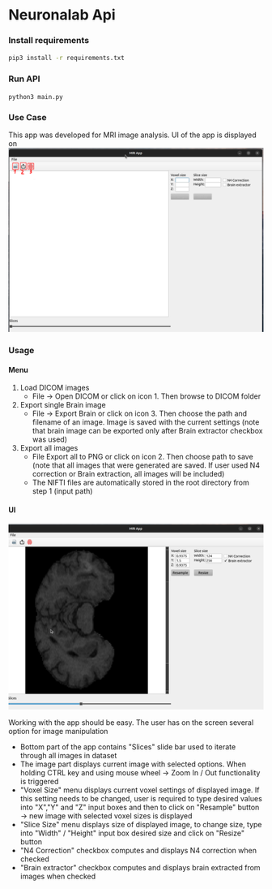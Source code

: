 # Neuronalab Api

### Install requirements
```bash
pip3 install -r requirements.txt
```
### Run API
```bashS
python3 main.py
```
### Use Case
This app was developed for MRI image analysis. UI of the app is displayed on ![MRI API](./Images/1.png?raw=true "MRI APP")

### Usage
#### Menu
1. Load DICOM images 
   * File -> Open DICOM or click on icon 1. Then browse to DICOM folder
2. Export single Brain image
   * File ->  Export Brain or click on icon 3. Then choose the path and filename of an image. Image is saved with the current settings (note that brain image can be exported only after Brain extractor checkbox was used)
3. Export all images
   * File Export all to PNG or click on icon 2. Then choose path to save (note that all images that were generated are saved. If user used N4 correction or Brain extraction, all images will be included)
   * The NIFTI files are automatically stored in the root directory from step 1 (input path)

#### UI
![MRI API](./Images/4.png?raw=true "MRI APP")

Working with the app should be easy. The user has on the screen several option for image manipulation
* Bottom part of the app contains "Slices" slide bar used to iterate through all images in dataset
* The image part displays current image with selected options. When holding CTRL key and using mouse wheel -> Zoom In / Out functionality is triggered
* "Voxel Size" menu displays current voxel settings of displayed image. If this setting needs to be changed, user is required to type desired values into "X","Y" and "Z" input boxes and then to click on "Resample" button -> new image with selected voxel sizes is displayed
* "Slice Size" menu displays size of displayed image, to change size, type into "Width" / "Height" input box desired size and click on "Resize" button
* "N4 Correction" checkbox computes and displays N4 correction when checked
* "Brain extractor" checkbox computes and displays brain extracted from images when checked